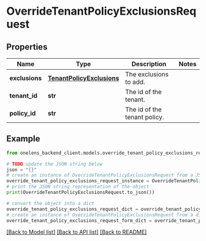 # OverrideTenantPolicyExclusionsRequest


## Properties

Name | Type | Description | Notes
------------ | ------------- | ------------- | -------------
**exclusions** | [**TenantPolicyExclusions**](TenantPolicyExclusions.md) | The exclusions to add. | 
**tenant_id** | **str** | The id of the tenant. | 
**policy_id** | **str** | The id of the tenant policy. | 

## Example

```python
from onelens_backend_client.models.override_tenant_policy_exclusions_request import OverrideTenantPolicyExclusionsRequest

# TODO update the JSON string below
json = "{}"
# create an instance of OverrideTenantPolicyExclusionsRequest from a JSON string
override_tenant_policy_exclusions_request_instance = OverrideTenantPolicyExclusionsRequest.from_json(json)
# print the JSON string representation of the object
print(OverrideTenantPolicyExclusionsRequest.to_json())

# convert the object into a dict
override_tenant_policy_exclusions_request_dict = override_tenant_policy_exclusions_request_instance.to_dict()
# create an instance of OverrideTenantPolicyExclusionsRequest from a dict
override_tenant_policy_exclusions_request_form_dict = override_tenant_policy_exclusions_request.from_dict(override_tenant_policy_exclusions_request_dict)
```
[[Back to Model list]](../README.md#documentation-for-models) [[Back to API list]](../README.md#documentation-for-api-endpoints) [[Back to README]](../README.md)



